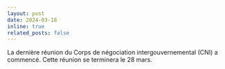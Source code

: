 ```yaml
---
layout: post
date: 2024-03-18
inline: true
related_posts: false
---
```


La dernière réunion du Corps de négociation intergouvernemental (CNI) a commencé. Cette réunion se terminera le 28 mars.
